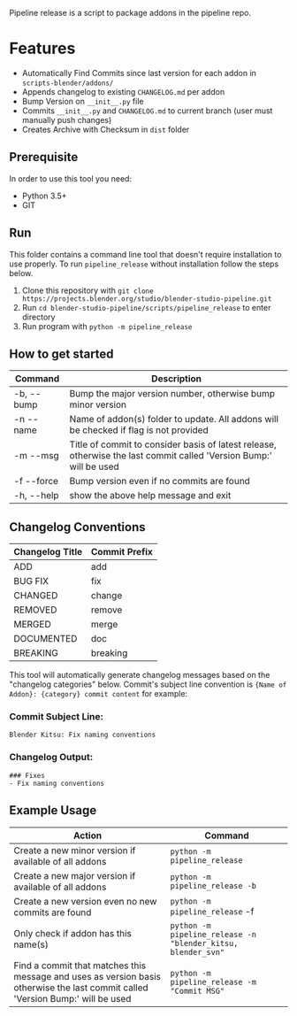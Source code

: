 Pipeline release is a script to package addons in the pipeline repo.

# Features
 - Automatically Find Commits since last version for each addon in `scripts-blender/addons/`
 - Appends changelog to existing `CHANGELOG.md` per addon
 - Bump Version on `__init__.py` file
 - Commits `__init__.py` and `CHANGELOG.md` to current branch (user must manually push changes)
 - Creates Archive with Checksum in `dist` folder

## Prerequisite
In order to use this tool you need:
- Python 3.5+
- GIT

## Run 
This folder contains a command line tool that doesn't require installation to use properly. To run `pipeline_release` without installation follow the steps below.
1. Clone this repository with `git clone https://projects.blender.org/studio/blender-studio-pipeline.git`
2. Run `cd blender-studio-pipeline/scripts/pipeline_release` to enter directory
3. Run program with `python -m pipeline_release` 

## How to get started

| Command      | Description |
| ----------- | ----------- |
|  -b, --bump|Bump the major version number, otherwise bump minor version|
| -n --name| Name of addon(s) folder to update. All addons will be checked if flag is not provided|
| -m  --msg| Title of commit to consider basis of latest release, otherwise the last commit called 'Version Bump:' will be used|
| -f  --force|Bump version even if no commits are found|
| -h, --help| show the above help message and exit|


## Changelog Conventions
|Changelog Title| Commit Prefix|
| ----------- | ----------- |
|ADD |add|
|BUG FIX |fix|
|CHANGED |change|
|REMOVED |remove|
|MERGED |merge|
|DOCUMENTED|doc|
|BREAKING|breaking|


This tool will automatically generate changelog messages based on the "changelog categories" below. Commit's subject line convention is `{Name of Addon}: {category} commit content` for example:
### Commit Subject Line: 
```
Blender Kitsu: Fix naming conventions
```` 

### Changelog Output:
```
### Fixes
- Fix naming conventions
```

## Example Usage
| Action | Command |
| ----------- | ----------- |
|Create a new minor version if available of all addons|`python -m pipeline_release`|
|Create a new major version if available of all addons|`python -m pipeline_release -b`|
|Create a new version even no new commits are found|`python -m pipeline_release` -f|
|Only check if addon has this name(s) |`python -m pipeline_release -n "blender_kitsu, blender_svn"`|
|Find a commit that matches this message and uses as version basis otherwise the last commit called 'Version Bump:' will be used |`python -m pipeline_release -m "Commit MSG"`|